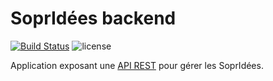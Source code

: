 # SoprIdées backend

[![Build Status](https://travis-ci.org/SopraSteriaGroup/initiatives_backend_ideas.svg?branch=master)](https://travis-ci.org/SopraSteriaGroup/initiatives_backend_ideas)
![license](https://img.shields.io/badge/license-MIT-blue.svg)

Application exposant une [API REST](https://soprasteriagroup.github.io/initiatives_backend_ideas/) pour gérer les SoprIdées.
